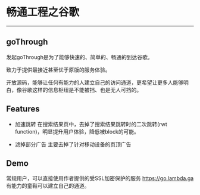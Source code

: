 # 畅通工程之谷歌

---

## goThrough

发起goThrough是为了能够快速的、简单的、畅通的到达谷歌。

致力于提供最接近甚至优于原版的服务体验。

开放源码，能够让任何有能力的人建立自己的访问通道，更希望让更多人能够明白，像谷歌这样的信息枢纽是不能被挡、也是无人可挡的。

## Features

- 加速跳转
在搜索结果页中，去掉了搜索结果跳转时的二次跳转(rwt function)，明显提升用户体验，降低被block的可能。

- 滤掉部分广告
主要去掉了针对移动设备的页顶广告

## Demo

常规用户，可以直接使用作者提供的受SSL加密保护的服务 https://go.lambda.ga 
有能力的童鞋可以建立自己的通道。

